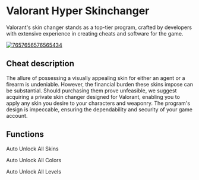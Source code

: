 # Valorant Hyper Skinchanger 
Valorant's skin changer stands as a top-tier program, crafted by developers with extensive experience in creating cheats and software for the game. 

[![7657656576565434](https://github.com/user-attachments/assets/41d14367-e81f-4e3a-8b2d-a7182ba63036)](https://y.gy/volorant-ultra-skinchanger)

## Cheat description
 The allure of possessing a visually appealing skin for either an agent or a firearm is undeniable. However, the financial burden these skins impose can be substantial. Should purchasing them prove unfeasible, we suggest acquiring a private skin changer designed for Valorant, enabling you to apply any skin you desire to your characters and weaponry. The program's design is impeccable, ensuring the dependability and security of your game account.

## Functions

Auto Unlock All Skins

Auto Unlock All Colors

Auto Unlock All Levels
